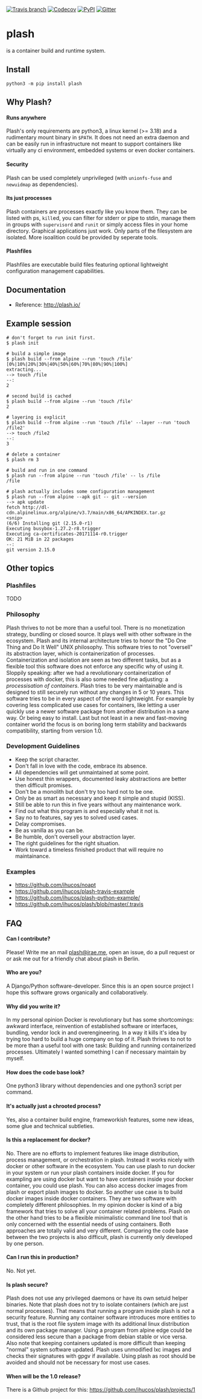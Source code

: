 [![Travis branch](https://img.shields.io/travis/ihucos/plash/master.svg?style=flat-square)](https://travis-ci.org/ihucos/plash#)
[![Codecov](https://img.shields.io/codecov/c/github/ihucos/plash.svg?style=flat-square)](http://plash.io/htmlcov/)
[![PyPI](https://img.shields.io/pypi/v/plash.svg?style=flat-square)](https://pypi.org/project/plash/)
[![Gitter](https://img.shields.io/gitter/room/nwjs/nw.js.svg?style=flat-square)](https://gitter.im/plash-containers)

# plash
is a container build and runtime system.

## Install
```
python3 -m pip install plash
```

## Why Plash?

#### Runs anywhere
Plash's only requirements are python3, a linux kernel (>= 3.18) and a rudimentary mount binary in `$PATH`. It does not need an extra daemon and can be easily run in infrastructure not meant to support containers like virtually any ci environment, embedded systems or even docker containers.

#### Security
Plash can be used completely unprivileged (with `unionfs-fuse` and `newuidmap` as dependencies).

#### Its just processes
Plash containers are processes exactly like you know them. They can be listed with ps, `kill`ed, you can filter for stderr or pipe to stdin, manage them in groups with `supervisord` and `runit` or simply access files in your home directory. Graphical applications just work. Only parts of the filesystem are isolated. More isoalition could be provided by seperate tools.

#### Plashfiles
Plashfiles are executable build files featuring optional lightweight configuration management capabilities.

## Documentation
* Reference: http://plash.io/

## Example session

```
# don't forget to run init first.
$ plash init

# build a simple image
$ plash build --from alpine --run 'touch /file'
[0%|10%|20%|30%|40%|50%|60%|70%|80%|90%|100%]
extracting...
--> touch /file
--:
2

# second build is cached
$ plash build --from alpine --run 'touch /file'
2

# layering is explicit
$ plash build --from alpine --run 'touch /file' --layer --run 'touch /file2'
--> touch /file2
--:
3

# delete a container
$ plash rm 3

# build and run in one command
$ plash run --from alpine --run 'touch /file' -- ls /file
/file

# plash actually includes some configuration management
$ plash run --from alpine --apk git -- git --version
--> apk update
fetch http://dl-cdn.alpinelinux.org/alpine/v3.7/main/x86_64/APKINDEX.tar.gz
<snip>
(6/6) Installing git (2.15.0-r1)
Executing busybox-1.27.2-r8.trigger
Executing ca-certificates-20171114-r0.trigger
OK: 21 MiB in 22 packages
--:
git version 2.15.0
```

## Other topics

### Plashfiles
TODO

### Philosophy
Plash thrives to not be more than a useful tool. There is no monetization strategy, bundling or closed source. It plays well with other software in the ecosystem. Plash and its internal architecture tries to honor the "Do One Thing and Do It Well" UNIX philosophy. This software tries to not "oversell" its abstraction layer, which is containerization of processes. Containerization and isolation are seen as two different tasks, but as a flexible tool this software does not enforce any specific why of using it. Sloppily speaking: after we had a revolutionary containerization of processes with docker, this is also some needed fine adjusting: a *processisation of containers*.
Plash tries to be very maintainable and is designed to still securely run without any changes in 5 or 10 years. This software tries to be in every aspect of the word lightweight. For example by covering less complicated use cases for
containers, like letting a user quickly use a newer software package from another distribution in a sane way. Or being easy to install. Last but not least in a new and fast-moving container world the focus is on boring long term stability and backwards compatibility, starting from version 1.0.

### Development Guidelines
- Keep the script character.
- Don't fall in love with the code, embrace its absence.
- All dependencies will get unmaintained at some point.
- Use honest thin wrappers, documented leaky abstractions are better then difficult promises.
- Don't be a monolith but don't try too hard not to be one.
- Only be as smart as necessary and keep it simple and stupid (KISS).
- Still be able to run this in five years without any maintenance work.
- Find out what this program is and especially what it not is.
- Say no to features, say yes to solved used cases.
- Delay compromises.
- Be as vanilla as you can be.
- Be humble, don't oversell your abstraction layer.
- The right guidelines for the right situation.
- Work toward a timeless finished product that will require no maintainance.

### Examples
* https://github.com/ihucos/noapt
* https://github.com/ihucos/plash-travis-example
* https://github.com/ihucos/plash-python-example/
* https://github.com/ihucos/plash/blob/master/.travis

## FAQ

#### Can I contribute?
Please! Write me an mail plash@irae.me, open an issue, do a pull request or or ask me out for a friendly chat about plash in Berlin.

#### Who are you?
A Django/Python software-developer. Since this is an open source project I hope this software grows organically and collaboratively.

#### Why did you write it?
In my personal opinion Docker is revolutionary but has some shortcomings: awkward interface, reinvention of established software or interfaces, bundling, vendor lock in and overengineering. In a way it kills it's idea by trying too hard to build a huge company on top of it. Plash thrives to not to be more than a useful tool with one task: Building and running containerized processes. Ultimately I wanted something I can if necessary maintain by myself.

#### How does the code base look?
One python3 library without dependencies and one python3 script per command.

#### It's actually just a chrooted process?
Yes, also a container build engine, frameworkish features, some new ideas, some glue and technical subtleties.

#### Is this a replacement for docker?
No. There are no efforts to implement features like image distribution, process management, or orchestration in plash.  Instead it works nicely with docker or other software in the ecosystem. You can use plash to run docker in your system or run your plash containers inside docker. If you for exampling are using docker but want to have containers inside your docker container, you could use plash. You can also access docker images from plash or export plash images to docker. So another use case is to build docker images inside docker containers. They are two software with completely different philosophies. In my opinion docker is kind of a big framework that tries to solve all your container related problems. Plash on the other hand tries to be a flexible minimalistic command line tool that is only concerned with the essential needs of using containers. Both approaches are totally valid and very different. Comparing the code base between the two projects is also difficult, plash is currently only developed by one person.

#### Can I run this in production?
No. Not yet.

#### Is plash secure?
Plash does not use any privileged daemons or have its own setuid helper binaries. Note that plash does not try to isolate containers (which are just normal processes). That means that running a program inside plash is *not* a security feature. Running any container software introduces more entities to trust, that is the root file system image with its additional linux distribution and its own package manager. Using a program from alpine edge could be considered less secure than a package from debian stable or vice versa. Also note that keeping containers updated is more difficult than keeping "normal" system software updated. Plash uses unmodified lxc images and checks their signatures with gpgv if available. Using plash as root should be avoided and should not be necessary for most use cases.

#### When will be the 1.0 release?
There is a Github project for this: https://github.com/ihucos/plash/projects/1
